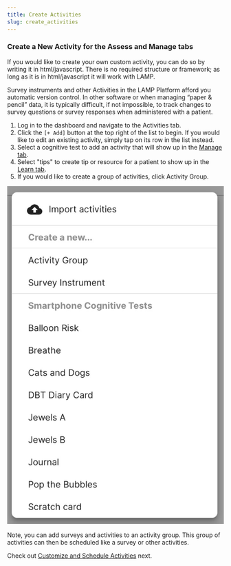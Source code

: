 ```yaml
---
title: Create Activities
slug: create_activities
---
```

### Create a New Activity for the Assess and Manage tabs

If you would like to create your own custom activity, you can do so by writing it in html/javascript. There is no required structure or framework; as long as it is in html/javascript it will work with LAMP.

Survey instruments and other Activities in the LAMP Platform afford you automatic version control. In other software or when managing “paper & pencil” data, it is typically difficult, if not impossible, to track changes to survey questions or survey responses when administered with a patient. 

1. Log in to the dashboard and navigate to the Activities tab.
2. Click the `[+ Add]` button at the top right of the list to begin. If you would like to edit an existing activity, simply tap on its row in the list instead.
3. Select a cognitive test to add an activity that will show up in the [Manage tab](../What_are_the_Components_of_LAMP.md).
4. Select "tips" to create tip or resource for a patient to show up in the [Learn tab](../What_are_the_Components_of_LAMP.md).
5. If you would like to create a group of activities, click Activity Group.

![](../../assets/activity_menu.jpg)

Note, you can add surveys and activities to an activity group. This group of activities can then be scheduled like a survey or other activities.

Check out  [Customize and Schedule Activities](Customize_and_Schedule_Activities.md) next.
